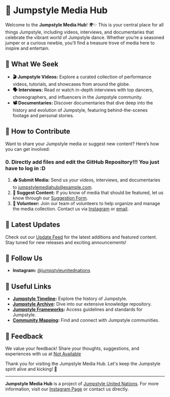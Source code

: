 # 🎥 Jumpstyle Media Hub

Welcome to the **Jumpstyle Media Hub**! 🌍✨ This is your central place for all things Jumpstyle, including videos, interviews, and documentaries that celebrate the vibrant world of Jumpstyle dance. Whether you’re a seasoned jumper or a curious newbie, you’ll find a treasure trove of media here to inspire and entertain.

## 📂 What We Seek

- **🎬 Jumpstyle Videos:** Explore a curated collection of performance videos, tutorials, and showcases from around the globe.
- **🗣️ Interviews:** Read or watch in-depth interviews with top dancers, choreographers, and influencers in the Jumpstyle community.
- **📽️ Documentaries:** Discover documentaries that dive deep into the history and evolution of Jumpstyle, featuring behind-the-scenes footage and personal stories.

## 🚀 How to Contribute

Want to share your Jumpstyle media or suggest new content? Here’s how you can get involved:
### 0. Directly add files and edit the GitHub Repository!!! You just have to log in :D
1. **📥 Submit Media:** Send us your videos, interviews, and documentaries to [jumpstylemediahub@example.com](mailto:jumpstylemediahub@example.com).
2. **📝 Suggest Content:** If you know of media that should be featured, let us know through our [Suggestion Form](#).
3. **🤝 Volunteer:** Join our team of volunteers to help organize and manage the media collection. Contact us via [Instagram](https://instagram.com/jumpstyleunitednations) or [email](mailto:jumpstylemediahub@example.com).

## 📅 Latest Updates

Check out our [Update Feed](#) for the latest additions and featured content. Stay tuned for new releases and exciting announcements!

## 📢 Follow Us

- **Instagram:** [@jumpstyleunitednations](https://instagram.com/jumpstyleunitednations)

## 🔗 Useful Links

- **[Jumpstyle Timeline](#):** Explore the history of Jumpstyle.
- **[Jumpstyle Archive](#):** Dive into our extensive knowledge repository.
- **[Jumpstyle Frameworks](#):** Access guidelines and standards for Jumpstyle.
- **[Community Mapping](#):** Find and connect with Jumpstyle communities.

## 💬 Feedback

We value your feedback! Share your thoughts, suggestions, and experiences with us at [Not Available](#)

Thank you for visiting the Jumpstyle Media Hub. Let's keep the Jumpstyle spirit alive and kicking! 🎉

---

**Jumpstyle Media Hub** is a project of [Jumpstyle United Nations](#). For more information, visit our [Instagram Page](https://instagram.com/JumpstyleUnitedNations) or contact us directly.

